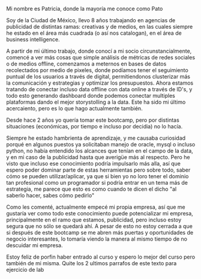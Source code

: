 
Mi nombre es Patricia, donde la mayoría me conoce como Pato

Soy de la Ciudad de México, llevo 8 años trabajando en agencias de publicidad de distintas ramas: creativas y de medios, en las cuales siempre he estado en el área más cuadrada (o así nos catalogan), en el área de business intelligence. 

A partir de mi último trabajo, donde conocí a mi socio circunstancialmente, comencé a ver más cosas que simple análisis de métricas de redes sociales o de medios offline, comenzamos a meternos en bases de datos recolectados por medio de pixeles, donde podíamos tener el seguimiento puntual de los usuarios a través de digital, permitiendonos clusterizar más la comunicación y estrategias y optimizar los presupuestos. Ahora estamos tratando de conectar incluso data offline con data online a través de ID's, y todo esto generando dashboard donde podemos conectar multiples plataformas dando el mejor storystolling a la data. Este ha sido mi último acercaiento, pero es lo que hago actualmente también.

Desde hace 2 años yo quería tomar este bootcamp, pero por distintas situaciones (económicas, por tiempo e incluso por decidia) no lo hacía. 

Siempre he estado hambrienta de aprendizaje, y me causaba curiosidad porqué en algunos puestos ya solicitaban manejo de oracle, mysql o incluso python, no había entendido los alcances que tenían en el campo de la data, y en mi caso de la publicidad hasta que averigüe más al respecto. Pero he visto que incluso ese conocimiento podría impulsarlo más alla, así que espero poder dominar parte de estas herramientas pero sobre todo, saber cómo se pueden utilizar/aplicar, ya que si bien yo no loro tener el dominio tan profesional como un programador si podría entrar en un tema más de estrategia, me parece que esto es como cuando te dicen el dicho "al saberlo hacer, sabes cómo pedirlo" 


Como les comenté, actualmente empecé mi propia empresa, así que me gustaría ver como todo este conocimiento puede potencializar mi empresa, principalmente en el ramo que estamos, publicidad, pero incluso estoy segura que no sólo se quedará ahí.
A pesar de esto no estoy cerrada a que si después de este bootcamp se me abren más puertas y oportunidades de negocio interesantes, lo tomaría viendo la manera al mismo tiempo de no descuidar mi empresa.

Estoy feliz de porfin haber entrado al curso y espero lo mejor del curso pero también de mi misma.
Quite los 2 ultimos parrafos de este texto para ejercicio de lab
